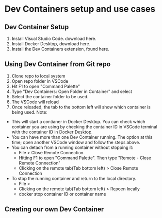 # Dev Containers setup and use cases

## Dev Container Setup
1. Install Visual Studio Code. download here.
2. Install Docker Desktop, download here.
3. Install the Dev Containers extension, found here.

## Using Dev Container from Git repo
1. Clone repo to local system  
2. Open repo folder in VSCode
3. Hit F1 to open "Command Palette"
4. Type "Dev Containers: Open Folder in Container" and select 
5. Select the container folder to be used. 
6. The VSCode will reload
7. Once reloaded, the tab to the bottom left will show which container is being used.
Note: 
- This will start a contianer in Docker Desktop. You can check which container you are using by checking the container ID in VSCode terminal with the container ID in Docker Desktop.
- You can have more than one Dev Container running. The option at this time; open another VSCode window and follow the steps above.
- You can detach from a running container without stopping it:
    - File > Close Remote Connection 
    - Hitting F1 to open "Command Palette". Then type "Remote - Close Remote Connection"
    - Clicking on the remote tab(Tab bottom left)  > Close Remote Connection
- To stop the running container and return to the local directory. 
    - File > <To be Updated> 
    - Clicking on the remote tab(Tab bottom left)  > Repoen locally
    - docker stop container ID or container name
 
## Creating our own Dev Container
  


 
